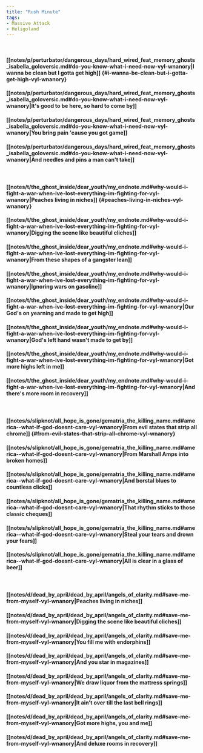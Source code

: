 ```yaml
---
title: "Rush Minute"
tags:
- Massive Attack
- Heligoland
---
```

&nbsp;
#### [[notes/p/perturbator/dangerous_days/hard_wired_feat_memory_ghosts_isabella_goloversic.md#do-you-know-what-i-need-now-vyl-wnanory|I wanna be clean but I gotta get high]] {#i-wanna-be-clean-but-i-gotta-get-high-vyl-wnanory}
#### [[notes/p/perturbator/dangerous_days/hard_wired_feat_memory_ghosts_isabella_goloversic.md#do-you-know-what-i-need-now-vyl-wnanory|It's good to be here, so hard to come by]]
#### [[notes/p/perturbator/dangerous_days/hard_wired_feat_memory_ghosts_isabella_goloversic.md#do-you-know-what-i-need-now-vyl-wnanory|You bring pain 'cause you got game]]
#### [[notes/p/perturbator/dangerous_days/hard_wired_feat_memory_ghosts_isabella_goloversic.md#do-you-know-what-i-need-now-vyl-wnanory|And needles and pins a man can't take]]
&nbsp;
#### [[notes/t/the_ghost_inside/dear_youth/my_endnote.md#why-would-i-fight-a-war-when-ive-lost-everything-im-fighting-for-vyl-wnanory|Peaches living in niches]] {#peaches-living-in-niches-vyl-wnanory}
#### [[notes/t/the_ghost_inside/dear_youth/my_endnote.md#why-would-i-fight-a-war-when-ive-lost-everything-im-fighting-for-vyl-wnanory|Digging the scene like beautiful cliches]]
#### [[notes/t/the_ghost_inside/dear_youth/my_endnote.md#why-would-i-fight-a-war-when-ive-lost-everything-im-fighting-for-vyl-wnanory|From these shapes of a gangster lean]]
#### [[notes/t/the_ghost_inside/dear_youth/my_endnote.md#why-would-i-fight-a-war-when-ive-lost-everything-im-fighting-for-vyl-wnanory|Ignoring wars on gasoline]]
#### [[notes/t/the_ghost_inside/dear_youth/my_endnote.md#why-would-i-fight-a-war-when-ive-lost-everything-im-fighting-for-vyl-wnanory|Our God's on yearning and made to get high]]
#### [[notes/t/the_ghost_inside/dear_youth/my_endnote.md#why-would-i-fight-a-war-when-ive-lost-everything-im-fighting-for-vyl-wnanory|God's left hand wasn't made to get by]]
#### [[notes/t/the_ghost_inside/dear_youth/my_endnote.md#why-would-i-fight-a-war-when-ive-lost-everything-im-fighting-for-vyl-wnanory|Got more highs left in me]]
#### [[notes/t/the_ghost_inside/dear_youth/my_endnote.md#why-would-i-fight-a-war-when-ive-lost-everything-im-fighting-for-vyl-wnanory|And there's more room in recovery]]
&nbsp;
#### [[notes/s/slipknot/all_hope_is_gone/gematria_the_killing_name.md#america--what-if-god-doesnt-care-vyl-wnanory|From evil states that strip all chrome]] {#from-evil-states-that-strip-all-chrome-vyl-wnanory}
#### [[notes/s/slipknot/all_hope_is_gone/gematria_the_killing_name.md#america--what-if-god-doesnt-care-vyl-wnanory|From Marshall Amps into broken homes]]
#### [[notes/s/slipknot/all_hope_is_gone/gematria_the_killing_name.md#america--what-if-god-doesnt-care-vyl-wnanory|And borstal blues to countless clicks]]
#### [[notes/s/slipknot/all_hope_is_gone/gematria_the_killing_name.md#america--what-if-god-doesnt-care-vyl-wnanory|That rhythm sticks to those classic cheques]]
#### [[notes/s/slipknot/all_hope_is_gone/gematria_the_killing_name.md#america--what-if-god-doesnt-care-vyl-wnanory|Steal your tears and drown your fears]]
#### [[notes/s/slipknot/all_hope_is_gone/gematria_the_killing_name.md#america--what-if-god-doesnt-care-vyl-wnanory|All is clear in a glass of beer]]
&nbsp;
#### [[notes/d/dead_by_april/dead_by_april/angels_of_clarity.md#save-me-from-myself-vyl-wnanory|Peaches living in niches]]
#### [[notes/d/dead_by_april/dead_by_april/angels_of_clarity.md#save-me-from-myself-vyl-wnanory|Digging the scene like beautiful cliches]]
#### [[notes/d/dead_by_april/dead_by_april/angels_of_clarity.md#save-me-from-myself-vyl-wnanory|You fill me with endorphins]]
#### [[notes/d/dead_by_april/dead_by_april/angels_of_clarity.md#save-me-from-myself-vyl-wnanory|And you star in magazines]]
#### [[notes/d/dead_by_april/dead_by_april/angels_of_clarity.md#save-me-from-myself-vyl-wnanory|We draw liquor from the mattress springs]]
#### [[notes/d/dead_by_april/dead_by_april/angels_of_clarity.md#save-me-from-myself-vyl-wnanory|It ain't over till the last bell rings]]
#### [[notes/d/dead_by_april/dead_by_april/angels_of_clarity.md#save-me-from-myself-vyl-wnanory|Got more highs, you and me]]
#### [[notes/d/dead_by_april/dead_by_april/angels_of_clarity.md#save-me-from-myself-vyl-wnanory|And deluxe rooms in recovery]]
